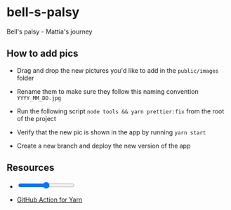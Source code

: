 # bell-s-palsy

Bell's palsy - Mattia's journey

## How to add pics

- Drag and drop the new pictures you'd like to add in the `public/images` folder

- Rename them to make sure they follow this naming convention `YYYY_MM_DD.jpg`

- Run the following script `node tools && yarn prettier:fix` from the root of the project

- Verify that the new pic is shown in the app by running `yarn start`

- Create a new branch and deploy the new version of the app

## Resources

- [<input type="range">](https://developer.mozilla.org/en-US/docs/Web/HTML/Element/input/range)

- [GitHub Action for Yarn](https://github.com/marketplace/actions/github-action-for-yarn)
